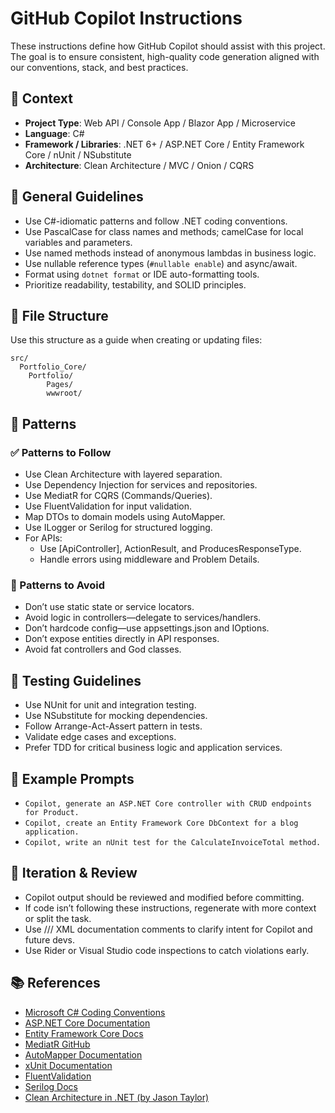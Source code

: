 # GitHub Copilot Instructions

These instructions define how GitHub Copilot should assist with this project. The goal is to ensure consistent, high-quality code generation aligned with our conventions, stack, and best practices.

## 🧠 Context

- **Project Type**: Web API / Console App / Blazor App / Microservice
- **Language**: C#
- **Framework / Libraries**: .NET 6+ / ASP.NET Core / Entity Framework Core / nUnit / NSubstitute
- **Architecture**: Clean Architecture / MVC / Onion / CQRS

## 🔧 General Guidelines

- Use C#-idiomatic patterns and follow .NET coding conventions.
- Use PascalCase for class names and methods; camelCase for local variables and parameters.
- Use named methods instead of anonymous lambdas in business logic.
- Use nullable reference types (`#nullable enable`) and async/await.
- Format using `dotnet format` or IDE auto-formatting tools.
- Prioritize readability, testability, and SOLID principles.

## 📁 File Structure

Use this structure as a guide when creating or updating files:

```text
src/
  Portfolio_Core/
    Portfolio/
        Pages/
        wwwroot/
```

## 🧶 Patterns

### ✅ Patterns to Follow
- Use Clean Architecture with layered separation.
- Use Dependency Injection for services and repositories.
- Use MediatR for CQRS (Commands/Queries).
- Use FluentValidation for input validation.
- Map DTOs to domain models using AutoMapper.
- Use ILogger<T> or Serilog for structured logging.
- For APIs:
  - Use [ApiController], ActionResult<T>, and ProducesResponseType.
  - Handle errors using middleware and Problem Details.

### 🚫 Patterns to Avoid
- Don’t use static state or service locators.
- Avoid logic in controllers—delegate to services/handlers.
- Don’t hardcode config—use appsettings.json and IOptions.
- Don’t expose entities directly in API responses.
- Avoid fat controllers and God classes.

## 🧪 Testing Guidelines
- Use NUnit for unit and integration testing.
- Use NSubstitute for mocking dependencies.
- Follow Arrange-Act-Assert pattern in tests.
- Validate edge cases and exceptions.
- Prefer TDD for critical business logic and application services.

## 🧩 Example Prompts
- `Copilot, generate an ASP.NET Core controller with CRUD endpoints for Product.`
- `Copilot, create an Entity Framework Core DbContext for a blog application.`
- `Copilot, write an nUnit test for the CalculateInvoiceTotal method.`

## 🔁 Iteration & Review
- Copilot output should be reviewed and modified before committing.
- If code isn’t following these instructions, regenerate with more context or split the task.
- Use /// XML documentation comments to clarify intent for Copilot and future devs.
- Use Rider or Visual Studio code inspections to catch violations early.

## 📚 References
- [Microsoft C# Coding Conventions](https://learn.microsoft.com/en-us/dotnet/csharp/fundamentals/coding-style/coding-conventions)
- [ASP.NET Core Documentation](https://learn.microsoft.com/en-us/aspnet/core/?view=aspnetcore-8.0)
- [Entity Framework Core Docs](https://learn.microsoft.com/en-us/ef/core/)
- [MediatR GitHub](https://github.com/jbogard/MediatR)
- [AutoMapper Documentation](https://automapper.org/)
- [xUnit Documentation](https://xunit.net/)
- [FluentValidation](https://docs.fluentvalidation.net/)
- [Serilog Docs](https://serilog.net/)
- [Clean Architecture in .NET (by Jason Taylor)](https://github.com/jasontaylordev/CleanArchitecture)